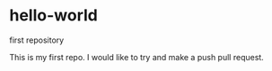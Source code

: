 # hello-world
first repository

This is my first repo. I would like to try and make a push pull request.
